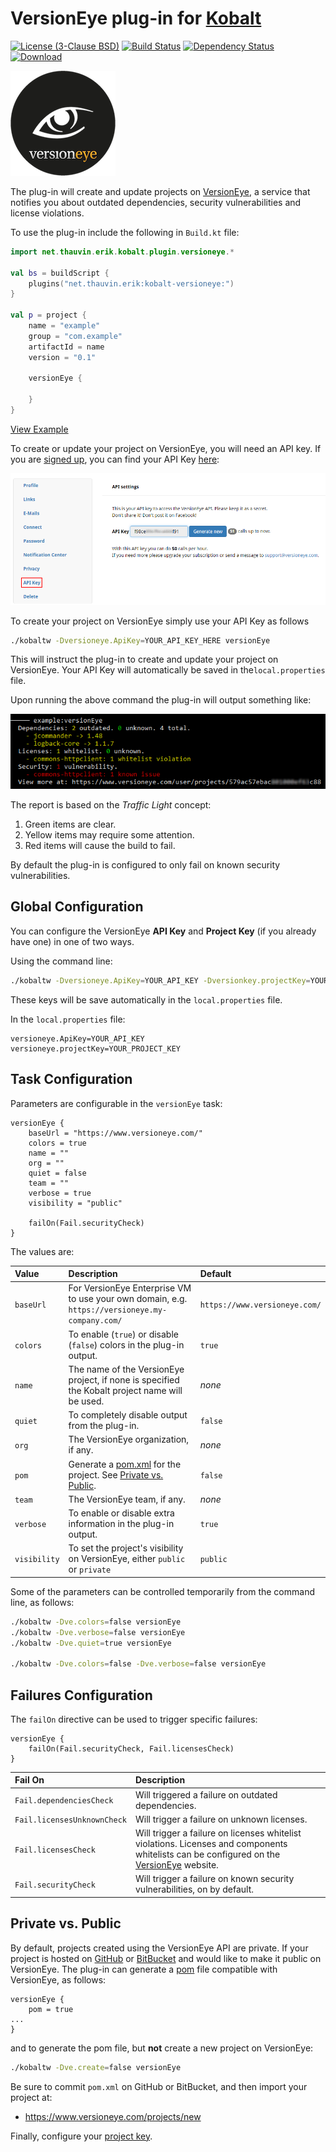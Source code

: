 # VersionEye plug-in for [Kobalt](http://beust.com/kobalt/home/index.html)

[![License (3-Clause BSD)](https://img.shields.io/badge/license-BSD%203--Clause-blue.svg?style=flat-square)](http://opensource.org/licenses/BSD-3-Clause) [![Build Status](https://travis-ci.org/ethauvin/kobalt-versioneye.svg?branch=master)](https://travis-ci.org/ethauvin/kobalt-versioneye) [![Dependency Status](https://www.versioneye.com/user/projects/58ff729f6ac171425cd00acf/badge.svg?style=flat-square)](https://www.versioneye.com/user/projects/58ff729f6ac171425cd00acf) [![Download](https://api.bintray.com/packages/ethauvin/maven/kobalt-versioneye/images/download.svg) ](https://bintray.com/ethauvin/maven/kobalt-versioneye/_latestVersion)

[![VersionEye Logo](src/site/images/VersionEyeLogo.png)](https://www.versioneye.com)

The plug-in will create and update projects on [VersionEye](https://www.versioneye.com/), a service that notifies you about outdated dependencies, security vulnerabilities and license violations.

To use the plug-in include the following in `Build.kt` file:

```kotlin
import net.thauvin.erik.kobalt.plugin.versioneye.*

val bs = buildScript {
    plugins("net.thauvin.erik:kobalt-versioneye:")
}

val p = project {
    name = "example"
    group = "com.example"
    artifactId = name
    version = "0.1"

    versionEye {

    }
}
```
[View Example](https://github.com/ethauvin/kobalt-versioneye/blob/master/example/kobalt/src/Build.kt)

To create or update your project on VersionEye, you will need an API key. If you are [signed up](https://www.versioneye.com/signup), you can find your API Key [here](https://www.versioneye.com/settings/api):

[![VersionEye API Key](src/site/images/VersionEyeApiKey.png)](https://www.versioneye.com/settings/api)

To create your project on VersionEye simply use your API Key as follows

```bash
./kobaltw -Dversioneye.ApiKey=YOUR_API_KEY_HERE versionEye
```

This will instruct the plug-in to create and update your project on VersionEye. Your API Key will automatically be saved in the`local.properties` file.

Upon running the above command the plug-in will output something like:

![Example Report](src/site/images/ExampleReport.png)

The report is based on the *Traffic Light* concept:

1. Green items are clear.
2. Yellow items may require some attention.
3. Red items will cause the build to fail.

By default the plug-in is configured to only fail on known security vulnerabilities.

## Global Configuration

You can configure the VersionEye **API Key** and **Project Key** (if you already have one) in one of two ways.

Using the command line:

``` bash
./kobaltw -Dversioneye.ApiKey=YOUR_API_KEY -Dversionkey.projectKey=YOUR_PROJECT_KEY versionEye
```
These keys will be save automatically in the `local.properties` file.

In the `local.properties` file:

```
versioneye.ApiKey=YOUR_API_KEY
versioneye.projectKey=YOUR_PROJECT_KEY
```
## Task Configuration

Parameters are configurable in the `versionEye` task:

```
versionEye {
    baseUrl = "https://www.versioneye.com/"
    colors = true
    name = ""
    org = ""
    quiet = false
    team = ""
    verbose = true
    visibility = "public"

    failOn(Fail.securityCheck)
}
```

The values are:

| Value        | Description                                                                                                            | Default                       |
| :----------- | :--------------------------------------------------------------------------------------------------------------------- | :---------------------------- |
| `baseUrl`    | For VersionEye Enterprise VM to use your own domain, e.g. `https://versioneye.my-company.com/`                         | `https://www.versioneye.com/` |
| `colors`     | To enable (`true`) or disable (`false`) colors in the plug-in output.                                                  | `true`                        |
| `name`       | The name of the VersionEye project, if none is specified the Kobalt project name will be used.                         | *none*                        |
| `quiet`      | To completely disable output from the plug-in.                                                                         | `false`                       |
| `org`        | The VersionEye organization, if any.                                                                                   | *none*                        |
| `pom`        | Generate a [pom.xml](https://maven.apache.org/pom.html) for the project. See [Private vs. Public](#private-vs-public). | `false`                       |
| `team`       | The VersionEye team, if any.                                                                                           | *none*                        |
| `verbose`    | To enable or disable extra information in the plug-in output.                                                          | `true`                        |
| `visibility` | To set the project's visibility on VersionEye, either `public` or `private`                                            | `public`                      |

Some of the parameters can be controlled temporarily from the command line, as follows:

```bash
./kobaltw -Dve.colors=false versionEye
./kobaltw -Dve.verbose=false versionEye
./kobaltw -Dve.quiet=true versionEye

./kobaltw -Dve.colors=false -Dve.verbose=false versionEye
```

## Failures Configuration

The `failOn` directive can be used to trigger specific failures:

```
versionEye {
    failOn(Fail.securityCheck, Fail.licensesCheck)
}
```

| Fail On                     | Description                                                                                                                                                             |
| :-------------------------- | :---------------------------------------------------------------------------------------------------------------------------------------------------------------------- |
| `Fail.dependenciesCheck`    | Will triggered a failure on outdated dependencies.                                                                                                                      |
| `Fail.licensesUnknownCheck` | Will trigger a failure on unknown licenses.                                                                                                                             |
| `Fail.licensesCheck`        | Will trigger a failure on licenses whitelist violations. Licenses and components whitelists can be configured on the [VersionEye](https://www.versioneye.com/) website. |
| `Fail.securityCheck`        | Will trigger a failure on known security vulnerabilities, on by default.                                                                                                |

## Private vs. Public

By default, projects created using the VersionEye API are private. If your project is hosted on [GitHub](https://github.com) or [BitBucket](https://bitbucket.org) and would like to make it public on VersionEye. The plug-in can generate a [pom](https://maven.apache.org/pom.html) file compatible with VersionEye, as follows:

```
versionEye {
    pom = true
...
}
```

and to generate the pom file, but **not** create a new project on VersionEye:

```bash
./kobaltw -Dve.create=false versionEye
```

Be sure to commit `pom.xml` on GitHub or BitBucket, and then import your project at:

  * https://www.versioneye.com/projects/new

Finally, configure your [project key](#global-configuration).